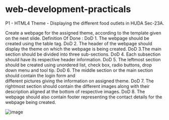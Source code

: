 # web-development-practicals

P1 - HTML4
Theme - Displaying the different food outlets in HUDA Sec-23A.

Create a webpage for the assigned theme, according to the 
template given on the next slide.
Definition Of Done : 
DoD 1. The webpage should be created using the table tag.
DoD 2. The header of the webpage should display the theme on which the webpage 
is being created.
DoD 3.The main section should be divided into three sub-sections.
DoD 4. Each subsection should have its respective header information.
DoD 5. The leftmost section should be created using unordered list, check box, radio 
buttons, drop down menu and tool tip.
DoD 6. The middle section or the main section should contain the login form and  
different pictures giving the information on assigned theme.
DoD 7. The rightmost section should contain the different images along with their 
description aligned at the bottom of respective images.
DoD 8. The webpage should also contain footer representing the contact details for 
the webpage being created.

![image](https://user-images.githubusercontent.com/88712571/183701439-fc7035ac-57aa-460e-b579-fb7c1a76e2db.png)

